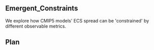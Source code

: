 ## Emergent_Constraints
We explore how CMIP5 models' ECS spread can be 'constrained' by different observable metrics. 

## Plan
